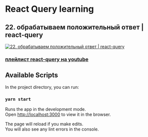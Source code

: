 # React Query learning
## 22. обрабатываем положительный ответ | react-query
[![22. обрабатываем положительный ответ | react-query](https://img.youtube.com/vi/9oVnz5IolbI/0.jpg)](https://youtu.be/9oVnz5IolbI)
### [плейлист react-query на youtube](https://youtube.com/playlist?list=PL5MDzsMECm45ZzoJ0F2-50aAvbbNd47_E)

## Available Scripts
In the project directory, you can run:

### `yarn start`

Runs the app in the development mode.\
Open [http://localhost:3000](http://localhost:3000) to view it in the browser.

The page will reload if you make edits.\
You will also see any lint errors in the console.


